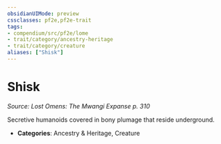 ```yaml
---
obsidianUIMode: preview
cssclasses: pf2e,pf2e-trait
tags:
- compendium/src/pf2e/lome
- trait/category/ancestry-heritage
- trait/category/creature
aliases: ["Shisk"]
---
```

# Shisk  
*Source: Lost Omens: The Mwangi Expanse p. 310*  

Secretive humanoids covered in bony plumage that reside underground.

- **Categories**: Ancestry & Heritage, Creature